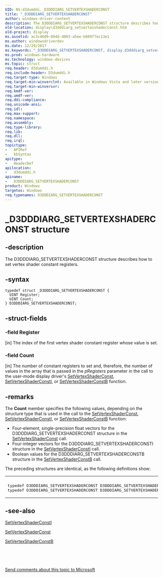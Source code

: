 ```yaml
---
UID: NS:d3dumddi._D3DDDIARG_SETVERTEXSHADERCONST
title: "_D3DDDIARG_SETVERTEXSHADERCONST"
author: windows-driver-content
description: The D3DDDIARG_SETVERTEXSHADERCONST structure describes how to set vertex shader constant registers.
old-location: display\d3dddiarg_setvertexshaderconst.htm
old-project: display
ms.assetid: ac3c4609-094d-4003-a5ee-b609f7ec13e1
ms.author: windowsdriverdev
ms.date: 12/29/2017
ms.keywords: "_D3DDDIARG_SETVERTEXSHADERCONST, display.d3dddiarg_setvertexshaderconst, d3dumddi/D3DDDIARG_SETVERTEXSHADERCONST, UMDisplayDriver_param_Structs_1d6878e5-ecbe-493c-bcbc-58eabc4b0972.xml, D3DDDIARG_SETVERTEXSHADERCONST, D3DDDIARG_SETVERTEXSHADERCONST structure [Display Devices], D3DDDIARG_SETVERTEXSHADERCONSTB, D3DDDIARG_SETVERTEXSHADERCONSTI"
ms.prod: windows-hardware
ms.technology: windows-devices
ms.topic: struct
req.header: d3dumddi.h
req.include-header: D3dumddi.h
req.target-type: Windows
req.target-min-winverclnt: Available in Windows Vista and later versions of the Windows operating systems.
req.target-min-winversvr: 
req.kmdf-ver: 
req.umdf-ver: 
req.ddi-compliance: 
req.unicode-ansi: 
req.idl: 
req.max-support: 
req.namespace: 
req.assembly: 
req.type-library: 
req.lib: 
req.dll: 
req.irql: 
topictype:
-	APIRef
-	kbSyntax
apitype:
-	HeaderDef
apilocation:
-	d3dumddi.h
apiname:
-	D3DDDIARG_SETVERTEXSHADERCONST
product: Windows
targetos: Windows
req.typenames: D3DDDIARG_SETVERTEXSHADERCONST
---
```


# _D3DDDIARG_SETVERTEXSHADERCONST structure


## -description


The D3DDDIARG_SETVERTEXSHADERCONST structure describes how to set vertex shader constant registers. 


## -syntax


````
typedef struct _D3DDDIARG_SETVERTEXSHADERCONST {
  UINT Register;
  UINT Count;
} D3DDDIARG_SETVERTEXSHADERCONST;
````


## -struct-fields




### -field Register

[in] The index of the first vertex shader constant register whose value is set.


### -field Count

[in] The number of constant registers to set and, therefore, the number of values in the array that is passed in the <i>pRegisters</i> parameter in the call to the user-mode display driver's <a href="..\d3dumddi\nc-d3dumddi-pfnd3dddi_setvertexshaderconst.md">SetVertexShaderConst</a>, <a href="..\d3dumddi\nc-d3dumddi-pfnd3dddi_setvertexshaderconst.md">SetVertexShaderConstI</a>, or <a href="..\d3dumddi\nc-d3dumddi-pfnd3dddi_setvertexshaderconstb.md">SetVertexShaderConstB</a> function.


## -remarks



The <b>Count</b> member specifies the following values, depending on the structure type that is used in the call to the <a href="..\d3dumddi\nc-d3dumddi-pfnd3dddi_setvertexshaderconst.md">SetVertexShaderConst</a>, <a href="..\d3dumddi\nc-d3dumddi-pfnd3dddi_setvertexshaderconst.md">SetVertexShaderConstI</a>, or <a href="..\d3dumddi\nc-d3dumddi-pfnd3dddi_setvertexshaderconstb.md">SetVertexShaderConstB</a> function: 

<ul>
<li>
Four-element, single-precision float vectors for the D3DDDIARG_SETVERTEXSHADERCONST structure in the <a href="..\d3dumddi\nc-d3dumddi-pfnd3dddi_setvertexshaderconst.md">SetVertexShaderConst</a> call.

</li>
<li>
Four-integer vectors for the D3DDDIARG_SETVERTEXSHADERCONSTI structure in the <a href="..\d3dumddi\nc-d3dumddi-pfnd3dddi_setvertexshaderconst.md">SetVertexShaderConstI</a> call.

</li>
<li>
Boolean values for the D3DDDIARG_SETVERTEXSHADERCONSTB structure in the <a href="..\d3dumddi\nc-d3dumddi-pfnd3dddi_setvertexshaderconstb.md">SetVertexShaderConstB</a> call.

</li>
</ul>
The preceding structures are identical, as the following definitions show:

<div class="code"><span codelanguage=""><table>
<tr>
<th></th>
</tr>
<tr>
<td>
<pre>typedef D3DDDIARG_SETVERTEXSHADERCONST D3DDDIARG_SETVERTEXSHADERCONSTI;
typedef D3DDDIARG_SETVERTEXSHADERCONST D3DDDIARG_SETVERTEXSHADERCONSTB;</pre>
</td>
</tr>
</table></span></div>



## -see-also

<a href="..\d3dumddi\nc-d3dumddi-pfnd3dddi_setvertexshaderconst.md">SetVertexShaderConstI</a>



<a href="..\d3dumddi\nc-d3dumddi-pfnd3dddi_setvertexshaderconst.md">SetVertexShaderConst</a>



<a href="..\d3dumddi\nc-d3dumddi-pfnd3dddi_setvertexshaderconstb.md">SetVertexShaderConstB</a>



 

 

<a href="mailto:wsddocfb@microsoft.com?subject=Documentation%20feedback [display\display]:%20D3DDDIARG_SETVERTEXSHADERCONST structure%20 RELEASE:%20(12/29/2017)&amp;body=%0A%0APRIVACY STATEMENT%0A%0AWe use your feedback to improve the documentation. We don't use your email address for any other purpose, and we'll remove your email address from our system after the issue that you're reporting is fixed. While we're working to fix this issue, we might send you an email message to ask for more info. Later, we might also send you an email message to let you know that we've addressed your feedback.%0A%0AFor more info about Microsoft's privacy policy, see http://privacy.microsoft.com/en-us/default.aspx." title="Send comments about this topic to Microsoft">Send comments about this topic to Microsoft</a>

